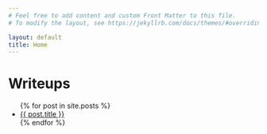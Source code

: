 ```yaml
---
# Feel free to add content and custom Front Matter to this file.
# To modify the layout, see https://jekyllrb.com/docs/themes/#overriding-theme-defaults

layout: default
title: Home
---
```


# Writeups

<ul>
  {% for post in site.posts %}
    <li><a href="{{ post.url | relative_url }}">{{ post.title }}</a></li>
  {% endfor %}
</ul>
